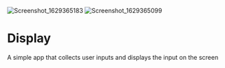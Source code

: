 ![Screenshot_1629365183](https://user-images.githubusercontent.com/81240741/130045308-072c00ce-8f57-4fc8-9261-c5f6af9af85c.png)
![Screenshot_1629365099](https://user-images.githubusercontent.com/81240741/130045315-7c6aba80-538a-4104-b6c2-ff757d267155.png)
# Display
A simple app that collects user inputs and displays the input on the screen



